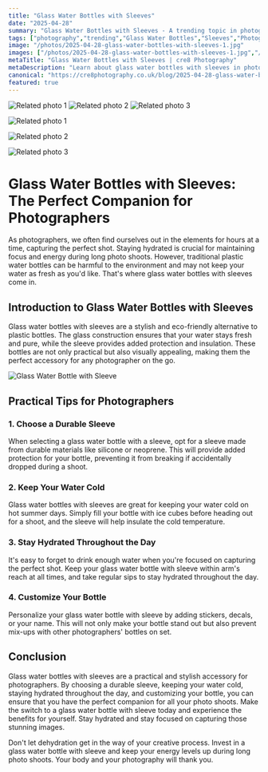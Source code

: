 ```yaml
---
title: "Glass Water Bottles with Sleeves"
date: "2025-04-28"
summary: "Glass Water Bottles with Sleeves - A trending topic in photography."
tags: ["photography","trending","Glass Water Bottles","Sleeves","Photographers","Eco-friendly","Insulation","Hydration","Durable Sleeve","Customization","Cold Water","Environmentally Friendly"]
image: "/photos/2025-04-28-glass-water-bottles-with-sleeves-1.jpg"
images: ["/photos/2025-04-28-glass-water-bottles-with-sleeves-1.jpg","/photos/2025-04-28-glass-water-bottles-with-sleeves-2.jpg","/photos/2025-04-28-glass-water-bottles-with-sleeves-3.jpg"]
metaTitle: "Glass Water Bottles with Sleeves | cre8 Photography"
metaDescription: "Learn about glass water bottles with sleeves in photography with practical tips and insights."
canonical: "https://cre8photography.co.uk/blog/2025-04-28-glass-water-bottles-with-sleeves"
featured: true
---
```


<!-- Gallery as HTML -->

<div class="grid grid-cols-1 sm:grid-cols-2 md:grid-cols-3 gap-4">
  <img src="/photos/2025-04-28-glass-water-bottles-with-sleeves-1.jpg" alt="Related photo 1" class="w-full rounded-lg" />
<img src="/photos/2025-04-28-glass-water-bottles-with-sleeves-2.jpg" alt="Related photo 2" class="w-full rounded-lg" />
<img src="/photos/2025-04-28-glass-water-bottles-with-sleeves-3.jpg" alt="Related photo 3" class="w-full rounded-lg" />
</div>


<!-- Gallery as Markdown -->
![Related photo 1](/photos/2025-04-28-glass-water-bottles-with-sleeves-1.jpg)


![Related photo 2](/photos/2025-04-28-glass-water-bottles-with-sleeves-2.jpg)


![Related photo 3](/photos/2025-04-28-glass-water-bottles-with-sleeves-3.jpg)



# Glass Water Bottles with Sleeves: The Perfect Companion for Photographers

As photographers, we often find ourselves out in the elements for hours at a time, capturing the perfect shot. Staying hydrated is crucial for maintaining focus and energy during long photo shoots. However, traditional plastic water bottles can be harmful to the environment and may not keep your water as fresh as you'd like. That's where glass water bottles with sleeves come in.

## Introduction to Glass Water Bottles with Sleeves

Glass water bottles with sleeves are a stylish and eco-friendly alternative to plastic bottles. The glass construction ensures that your water stays fresh and pure, while the sleeve provides added protection and insulation. These bottles are not only practical but also visually appealing, making them the perfect accessory for any photographer on the go.

![Glass Water Bottle with Sleeve](/path/to/image)

## Practical Tips for Photographers

### 1. Choose a Durable Sleeve

When selecting a glass water bottle with a sleeve, opt for a sleeve made from durable materials like silicone or neoprene. This will provide added protection for your bottle, preventing it from breaking if accidentally dropped during a shoot.

### 2. Keep Your Water Cold

Glass water bottles with sleeves are great for keeping your water cold on hot summer days. Simply fill your bottle with ice cubes before heading out for a shoot, and the sleeve will help insulate the cold temperature.

### 3. Stay Hydrated Throughout the Day

It's easy to forget to drink enough water when you're focused on capturing the perfect shot. Keep your glass water bottle with sleeve within arm's reach at all times, and take regular sips to stay hydrated throughout the day.

### 4. Customize Your Bottle

Personalize your glass water bottle with sleeve by adding stickers, decals, or your name. This will not only make your bottle stand out but also prevent mix-ups with other photographers' bottles on set.

## Conclusion

Glass water bottles with sleeves are a practical and stylish accessory for photographers. By choosing a durable sleeve, keeping your water cold, staying hydrated throughout the day, and customizing your bottle, you can ensure that you have the perfect companion for all your photo shoots. Make the switch to a glass water bottle with sleeve today and experience the benefits for yourself. Stay hydrated and stay focused on capturing those stunning images.

Don't let dehydration get in the way of your creative process. Invest in a glass water bottle with sleeve and keep your energy levels up during long photo shoots. Your body and your photography will thank you.

